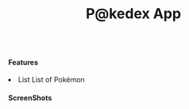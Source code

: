 <html>
  <h1><center>P@kedex App</center></h1>
  <br><br>
  <h4>Features</h4>
  <li>List List of Pokémon</li>
  <h4>ScreenShots</h4>
</html>
